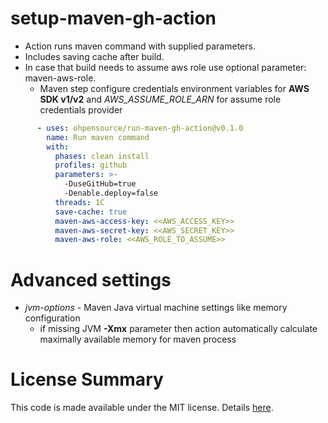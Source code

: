 # setup-maven-gh-action

* Action runs maven command with supplied parameters. 
* Includes saving cache after build. 
* In case that build needs to assume aws role use optional parameter: maven-aws-role.
    * Maven step configure credentials environment variables for **AWS SDK v1/v2** and _AWS_ASSUME_ROLE_ARN_ for assume role credentials provider

```yaml
      - uses: ohpensource/run-maven-gh-action@v0.1.0
        name: Run maven command
        with:
          phases: clean install
          profiles: github
          parameters: >- 
            -DuseGitHub=true
            -Denable.deploy=false
          threads: 1C
          save-cache: true
          maven-aws-access-key: <<AWS_ACCESS_KEY>>
          maven-aws-secret-key: <<AWS_SECRET_KEY>>
          maven-aws-role: <<AWS_ROLE_TO_ASSUME>>
```

# Advanced settings

* _jvm-options_ - Maven Java virtual machine settings like memory configuration
    * if missing JVM **-Xmx** parameter then action automatically calculate maximally available memory for maven process

# License Summary

This code is made available under the MIT license. Details [here](LICENSE).
